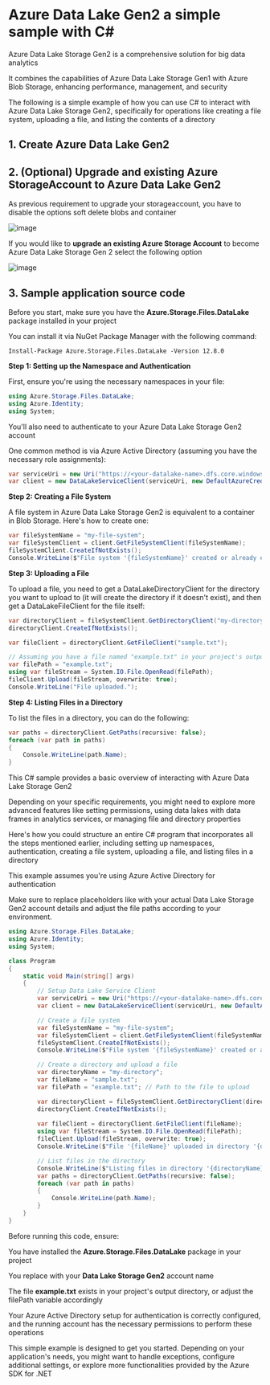 # Azure Data Lake Gen2 a simple sample with C#

Azure Data Lake Storage Gen2 is a comprehensive solution for big data analytics

It combines the capabilities of Azure Data Lake Storage Gen1 with Azure Blob Storage, enhancing performance, management, and security

The following is a simple example of how you can use C# to interact with Azure Data Lake Storage Gen2, specifically for operations like creating a file system, uploading a file, and listing the contents of a directory

## 1. Create Azure Data Lake Gen2




## 2. (Optional) Upgrade and existing Azure StorageAccount to Azure Data Lake Gen2

As previous requirement to upgrade your storageaccount, you have to disable the options soft delete blobs and container

![image](https://github.com/luiscoco/Azure_Data_Lake_Gen2/assets/32194879/b24c84f4-3c41-4287-92a8-67df93cf5dc0)


If you would like to **upgrade an existing Azure Storage Account** to become Azure Data Lake Storage Gen 2 select the following option

![image](https://github.com/luiscoco/Azure_Services_review/assets/32194879/12443c6b-9ff2-4e6a-a9eb-dd5451379632)

## 3. Sample application source code



Before you start, make sure you have the **Azure.Storage.Files.DataLake** package installed in your project

You can install it via NuGet Package Manager with the following command:

```
Install-Package Azure.Storage.Files.DataLake -Version 12.8.0
```

**Step 1: Setting up the Namespace and Authentication**

First, ensure you're using the necessary namespaces in your file:

```csharp
using Azure.Storage.Files.DataLake;
using Azure.Identity;
using System;
```

You'll also need to authenticate to your Azure Data Lake Storage Gen2 account

One common method is via Azure Active Directory (assuming you have the necessary role assignments):

```csharp
var serviceUri = new Uri("https://<your-datalake-name>.dfs.core.windows.net");
var client = new DataLakeServiceClient(serviceUri, new DefaultAzureCredential());
```

**Step 2: Creating a File System**

A file system in Azure Data Lake Storage Gen2 is equivalent to a container in Blob Storage. Here's how to create one:

```csharp
var fileSystemName = "my-file-system";
var fileSystemClient = client.GetFileSystemClient(fileSystemName);
fileSystemClient.CreateIfNotExists();
Console.WriteLine($"File system '{fileSystemName}' created or already exists.");
```

**Step 3: Uploading a File**

To upload a file, you need to get a DataLakeDirectoryClient for the directory you want to upload to (it will create the directory if it doesn't exist), and then get a DataLakeFileClient for the file itself:

```csharp
var directoryClient = fileSystemClient.GetDirectoryClient("my-directory");
directoryClient.CreateIfNotExists();

var fileClient = directoryClient.GetFileClient("sample.txt");

// Assuming you have a file named "example.txt" in your project's output directory
var filePath = "example.txt";
using var fileStream = System.IO.File.OpenRead(filePath);
fileClient.Upload(fileStream, overwrite: true);
Console.WriteLine("File uploaded.");
```

**Step 4: Listing Files in a Directory**

To list the files in a directory, you can do the following:

```csharp
var paths = directoryClient.GetPaths(recursive: false);
foreach (var path in paths)
{
    Console.WriteLine(path.Name);
}
```

This C# sample provides a basic overview of interacting with Azure Data Lake Storage Gen2

Depending on your specific requirements, you might need to explore more advanced features like setting permissions, using data lakes with data frames in analytics services, or managing file and directory properties

Here's how you could structure an entire C# program that incorporates all the steps mentioned earlier, including setting up namespaces, authentication, creating a file system, uploading a file, and listing files in a directory

This example assumes you're using Azure Active Directory for authentication

Make sure to replace placeholders like **<your-datalake-name>** with your actual Data Lake Storage Gen2 account details and adjust the file paths according to your environment.

```csharp
using Azure.Storage.Files.DataLake;
using Azure.Identity;
using System;

class Program
{
    static void Main(string[] args)
    {
        // Setup Data Lake Service Client
        var serviceUri = new Uri("https://<your-datalake-name>.dfs.core.windows.net");
        var client = new DataLakeServiceClient(serviceUri, new DefaultAzureCredential());

        // Create a file system
        var fileSystemName = "my-file-system";
        var fileSystemClient = client.GetFileSystemClient(fileSystemName);
        fileSystemClient.CreateIfNotExists();
        Console.WriteLine($"File system '{fileSystemName}' created or already exists.");

        // Create a directory and upload a file
        var directoryName = "my-directory";
        var fileName = "sample.txt";
        var filePath = "example.txt"; // Path to the file to upload

        var directoryClient = fileSystemClient.GetDirectoryClient(directoryName);
        directoryClient.CreateIfNotExists();
        
        var fileClient = directoryClient.GetFileClient(fileName);
        using var fileStream = System.IO.File.OpenRead(filePath);
        fileClient.Upload(fileStream, overwrite: true);
        Console.WriteLine($"File '{fileName}' uploaded in directory '{directoryName}'.");

        // List files in the directory
        Console.WriteLine($"Listing files in directory '{directoryName}':");
        var paths = directoryClient.GetPaths(recursive: false);
        foreach (var path in paths)
        {
            Console.WriteLine(path.Name);
        }
    }
}
```

Before running this code, ensure:

You have installed the **Azure.Storage.Files.DataLake** package in your project

You replace **<your-datalake-name>** with your **Data Lake Storage Gen2** account name

The file **example.txt** exists in your project's output directory, or adjust the filePath variable accordingly

Your Azure Active Directory setup for authentication is correctly configured, and the running account has the necessary permissions to perform these operations

This simple example is designed to get you started. Depending on your application's needs, you might want to handle exceptions, configure additional settings, or explore more functionalities provided by the Azure SDK for .NET

